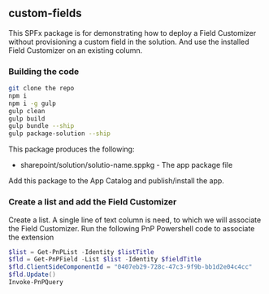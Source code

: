 ## custom-fields

This SPFx package is for demonstrating how to deploy a Field Customizer without provisioning a custom field in the solution. And use the installed Field Customizer on an existing column.

### Building the code

```bash
git clone the repo
npm i
npm i -g gulp
gulp clean
gulp build
gulp bundle --ship
gulp package-solution --ship
```

This package produces the following:

* sharepoint/solution/solutio-name.sppkg - The app package file

Add this package to the App Catalog and publish/install the app.
### Create a list and add the Field Customizer

Create a list. A single line of text column is need, to which we will associate the Field Customizer.
Run the following PnP Powershell code to associate the extension
```Powershell
$list = Get-PnPList -Identity $listTitle  
$fld = Get-PnPField -List $list -Identity $fieldTitle  
$fld.ClientSideComponentId = "0407eb29-728c-47c3-9f9b-bb1d2e04c4cc"  
$fld.Update()  
Invoke-PnPQuery 
```
